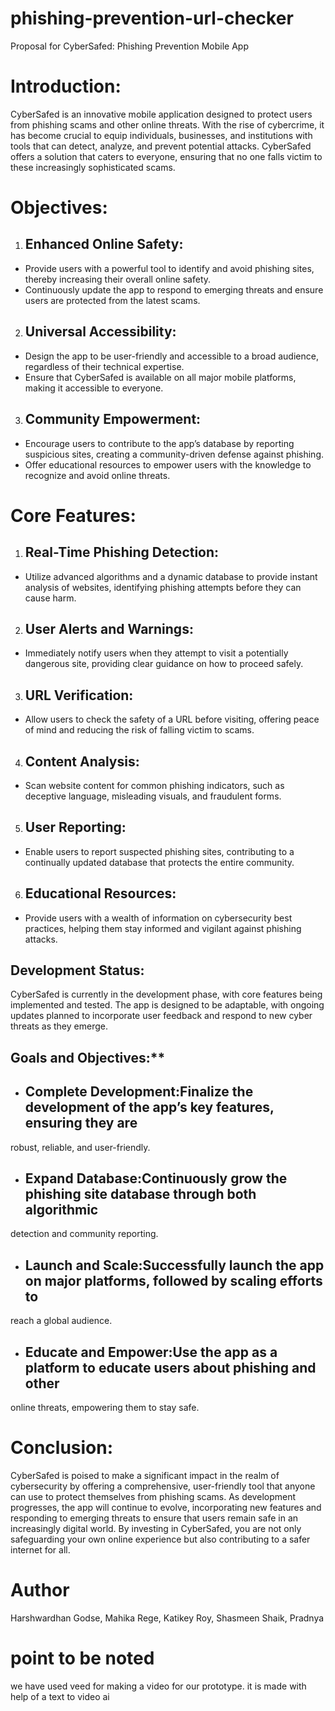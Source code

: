# phishing-prevention-url-checker
Proposal for CyberSafed: Phishing Prevention Mobile App

# Introduction:

CyberSafed is an innovative mobile application designed to protect users from phishing scams and other
online threats. With the rise of cybercrime, it has become crucial to equip individuals, businesses, and
institutions with tools that can detect, analyze, and prevent potential attacks. CyberSafed offers a
solution that caters to everyone, ensuring that no one falls victim to these increasingly sophisticated
scams.

# Objectives:

1. ## Enhanced Online Safety:
- Provide users with a powerful tool to identify and avoid phishing sites, thereby increasing their overall
online safety.
- Continuously update the app to respond to emerging threats and ensure users are protected from the
latest scams.

2. ## Universal Accessibility:
- Design the app to be user-friendly and accessible to a broad audience, regardless of their technical
expertise.
- Ensure that CyberSafed is available on all major mobile platforms, making it accessible to everyone.

3. ## Community Empowerment:
- Encourage users to contribute to the app’s database by reporting suspicious sites, creating a
community-driven defense against phishing.
- Offer educational resources to empower users with the knowledge to recognize and avoid online
threats.

# Core Features:
1. ## Real-Time Phishing Detection:

- Utilize advanced algorithms and a dynamic database to provide instant analysis of websites,
identifying phishing attempts before they can cause harm.

2. ## User Alerts and Warnings:
- Immediately notify users when they attempt to visit a potentially dangerous site, providing clear
guidance on how to proceed safely.

3. ## URL Verification:
- Allow users to check the safety of a URL before visiting, offering peace of mind and reducing the risk
of falling victim to scams.

4. ## Content Analysis:
- Scan website content for common phishing indicators, such as deceptive language, misleading visuals,
and fraudulent forms.

5. ## User Reporting:
- Enable users to report suspected phishing sites, contributing to a continually updated database that
protects the entire community.

6. ## Educational Resources:
- Provide users with a wealth of information on cybersecurity best practices, helping them stay
informed and vigilant against phishing attacks.

## Development Status:

CyberSafed is currently in the development phase, with core features being implemented and tested.
The app is designed to be adaptable, with ongoing updates planned to incorporate user feedback and
respond to new cyber threats as they emerge.

## Goals and Objectives:**

- ## Complete Development:Finalize the development of the app’s key features, ensuring they are
robust, reliable, and user-friendly.
- ## Expand Database:Continuously grow the phishing site database through both algorithmic
detection and community reporting.
- ## Launch and Scale:Successfully launch the app on major platforms, followed by scaling efforts to
reach a global audience.
- ## Educate and Empower:Use the app as a platform to educate users about phishing and other
online threats, empowering them to stay safe.

# Conclusion:

CyberSafed is poised to make a significant impact in the realm of cybersecurity by offering a
comprehensive, user-friendly tool that anyone can use to protect themselves from phishing scams. As
development progresses, the app will continue to evolve, incorporating new features and responding to
emerging threats to ensure that users remain safe in an increasingly digital world. By investing in
CyberSafed, you are not only safeguarding your own online experience but also contributing to a safer
internet for all.
# Author
Harshwardhan Godse, Mahika Rege, Katikey Roy, Shasmeen Shaik, Pradnya
# point to be noted 
we have used veed for making a video for our prototype.
it is made with help of a text to video ai
